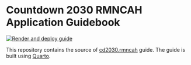 # Countdown 2030 RMNCAH Application Guidebook

<!-- badges: start -->

[![Render and deploy guide](https://github.com/aphrcwaro/rmncah_guide/actions/workflows/publish.yml/badge.svg)](https://github.com/aphrcwaro/rmncah_guide/actions/workflows/publish.yml)

<!-- badges: start -->

This repository contains the source of [cd2030.rmncah](https://github.com/aphrcwaro/cd2030.rmncah) guide. The guide is built using [Quarto](https://quarto.org/).
